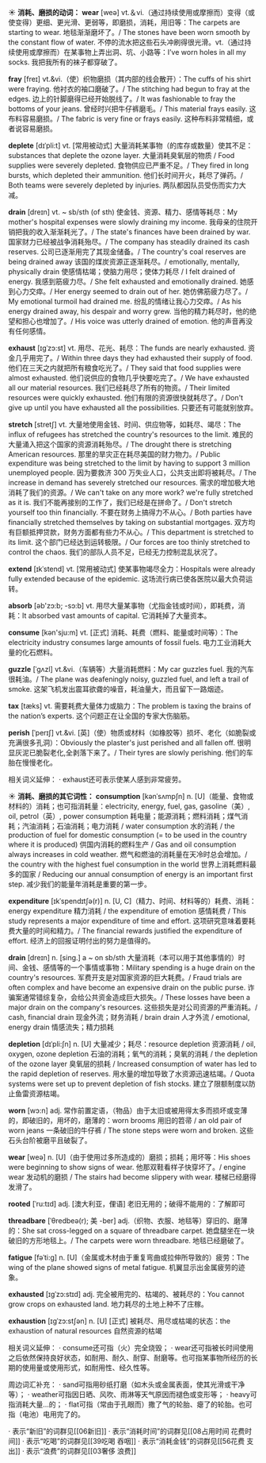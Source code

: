 ☀ <span class="category">**消耗、磨损的动词：**</span>
<span class="vocabulary">**wear**</span> [weə] 
<span class="definition">vt.＆vi.（通过持续使用或摩擦而）变得（或使变得）更细、更光滑、更弱等，即磨损，消耗，用旧等：</span>The carpets are starting to wear. 地毯渐渐磨坏了。/ The stones have been worn smooth by the constant flow of water. 不停的流水把这些石头冲刷得很光滑。<span class="definition">vt.（通过持续使用或摩擦而）在某事物上弄出洞、坑、小路等：</span>I’ve worn holes in all my socks. 我把我所有的袜子都穿破了。
           
<span class="vocabulary">**fray**</span> [freɪ]
<span class="definition">vt.&vi.（使）织物磨损（其内部的线会散开）：</span>The cuffs of his shirt were fraying. 他衬衣的袖口磨破了。/ The stitching had begun to fray at the edges. 边上的针脚磨得已经开始脱线了。/ It was fashionable to fray the bottoms of your jeans. 曾经时兴把牛仔裤磨毛。/ This material frays easily. 这布料容易磨损。/ The fabric is very fine or frays easily. 这种布料非常精细，或者说容易磨损。

<span class="vocabulary">**deplete**</span> [dɪˈpli:t] 
<span class="definition">vt. [常用被动式] 大量消耗某事物（的库存或数量）使其不足：</span>substances that deplete the ozone layer. 大量消耗臭氧层的物质 / Food supplies were severely depleted. 食物供应已严重不足。/ They fired in long bursts, which depleted their ammunition. 他们长时间开火，耗尽了弹药。/ Both teams were severely depleted by injuries. 两队都因队员受伤而实力大减。
           
<span class="vocabulary">**drain**</span> [dreɪn]
<span class="definition">vt. ~ sb/sth (of sth) 使金钱、资源、精力、感情等耗尽：</span>My mother's hospital expenses were slowly draining my income. 我母亲的住院开销把我的收入渐渐耗光了。/ The state's finances have been drained by war. 国家财力已经被战争消耗殆尽。/ The company has steadily drained its cash reserves. 公司已逐渐用完了其现金储备。/ The country's coal reserves are being drained away 该国的煤炭资源正逐渐耗尽。/ emotionally, mentally, physically drain 使感情枯竭；使脑力用尽；使体力耗尽 / I felt drained of energy. 我感到筋疲力尽。/ She felt exhausted and emotionally drained. 她感到心力交瘁。/ Her energy seemed to drain out of her. 她仿佛筋疲力尽了。/ My emotional turmoil had drained me. 纷乱的情绪让我心力交瘁。/ As his energy drained away, his despair and worry grew. 当他的精力耗尽时，他的绝望和担心也增加了。/ His voice was utterly drained of emotion. 他的声音再没有任何感情。
           
<span class="vocabulary">**exhaust**</span> [ɪgˈzɔ:st]
<span class="definition">vt. 用尽、花光、耗尽：</span>The funds are nearly exhausted. 资金几乎用完了。/ Within three days they had exhausted their supply of food. 他们在三天之内就把所有粮食吃光了。/ They said that food supplies were almost exhausted. 他们说供应的食物几乎快要吃完了。/ We have exhausted all our material resources. 我们已经耗尽了所有的物资。/ Their limited resources were quickly exhausted. 他们有限的资源很快就耗尽了。/ Don't give up until you have exhausted all the possibilities. 只要还有可能就别放弃。
           
<span class="vocabulary">**stretch**</span> [stretʃ]
<span class="definition">vt. 大量地使用金钱、时间、供应物等，如耗尽、竭尽：</span>The influx of refugees has stretched the country's resources to the limit. 难民的大量涌入把这个国家的资源消耗殆尽。/ The drought there is stretching American resources. 那里的旱灾正在耗尽美国的财力物力。/ Public expenditure was being stretched to the limit by having to support 3 million unemployed people. 因为要救济 300 万失业人口，公共支出即将被耗尽。/ The increase in demand has severely stretched our resources. 需求的增加极大地消耗了我们的资源。/ We can't take on any more work? we're fully stretched as it is. 我们不能再接别的工作了，我们已经是在拼命了。/ Don't stretch yourself too thin financially. 不要在财务上搞得力不从心。/ Both parties have financially stretched themselves by taking on substantial mortgages. 双方均有巨额抵押贷款，财务方面都有些力不从心。/ This department is stretched to its limit. 这个部门已经达到运转极限。/ Our forces are too thinly stretched to control the chaos. 我们的部队人员不足，已经无力控制混乱状况了。
           
<span class="vocabulary">**extend**</span> [ɪkˈstend]
<span class="definition">vt. [常用被动式] 使某事物竭尽全力：</span>Hospitals were already fully extended because of the epidemic. 这场流行病已使各医院以最大负荷运转。

<span class="vocabulary">**absorb**</span> [əb'zɔ:b; -sɔ:b] 
<span class="definition">vt. 用尽大量某事物（尤指金钱或时间），即耗费，消耗：</span>It absorbed vast amounts of capital. 它消耗掉了大量资本。

<span class="vocabulary">**consume**</span> [kən'sju:m] 
<span class="definition">vt. [正式] 消耗、耗费（燃料、能量或时间等）：</span>The electricity industry consumes large amounts of fossil fuels. 电力工业消耗大量的化石燃料。
           
<span class="vocabulary">**guzzle**</span> [ˈgʌzl]
<span class="definition">vt.&vi.（车辆等）大量消耗燃料：</span>My car guzzles fuel. 我的汽车很耗油。/ The plane was deafeningly noisy, guzzled fuel, and left a trail of smoke. 这架飞机发出震耳欲聋的噪音，耗油量大，而且留下一路烟迹。

<span class="vocabulary">**tax**</span> [tæks] 
<span class="definition">vt. 需要耗费大量体力或脑力：</span>The problem is taxing the brains of the nation’s experts. 这个问题正在让全国的专家大伤脑筋。
           
<span class="vocabulary">**perish**</span> [ˈperɪʃ]
<span class="definition">vt.&vi. [英]（使）物质或材料（如橡胶等）损坏、老化（如脆裂或充满很多孔洞）：</span>Obviously the plaster's just perished and all fallen off. 很明显灰泥已脆裂老化,全剥落下来了。/ Their tyres are slowly perishing. 他们的车胎在慢慢老化。

相关词义延伸：
· exhaust还可表示使某人感到非常疲劳。

☀ <span class="category">**消耗、磨损的其它词性：**</span>
<span class="vocabulary">**consumption**</span> [kənˈsʌmpʃn]
<span class="definition">n. [U]（能量、食物或材料的）消耗；也可指消耗量：</span>electricity, energy, fuel, gas, gasoline（美）, oil, petrol（英）, power consumption 耗电量；能源消耗；燃料消耗；煤气消耗；汽油消耗；石油消耗；电力消耗 / water consumption 水的消耗 / the production of fuel for domestic consumption (= to be used in the country where it is produced) 供国内消耗的燃料生产 / Gas and oil consumption always increases in cold weather. 燃气和燃油的消耗量在天冷时总会增加。/ the country with the highest fuel consumption in the world 世界上消耗燃料最多的国家 / Reducing our annual consumption of energy is an important first step. 减少我们的能量年消耗是重要的第一步。

<span class="vocabulary">**expenditure**</span> [ɪkˈspendɪtʃə(r)]
<span class="definition">n. [U, C]（精力、时间、材料等的）耗费、消耗：</span>energy expenditure 精力消耗 / the expenditure of emotion 感情耗费 / This study represents a major expenditure of time and effort. 这项研究意味着要耗费大量的时间和精力。/ The financial rewards justified the expenditure of effort. 经济上的回报证明付出的努力是值得的。           
         
<span class="vocabulary">**drain**</span> [dreɪn]
<span class="definition">n. [sing.] a ~ on sb/sth 大量消耗（本可以用于其他事情的）时间、金钱、感情等的一个事情或事物：</span>Military spending is a huge drain on the country's resources. 军费开支是对国家资源的巨大耗费。/ Fraud trials are often complex and have become an expensive drain on the public purse. 诈骗案通常错综复杂，会给公共资金造成巨大损失。/ These losses have been a major drain on the company's resources. 这些损失是对公司资源的严重消耗。/ cash, financial drain 现金外流；财务消耗 / brain drain 人才外流 / emotional, energy drain 情感流失；精力损耗
           
<span class="vocabulary">**depletion**</span> [dɪˈpli:ʃn]
<span class="definition">n. [U] 大量减少；耗尽：</span>resource depletion 资源消耗 / oil, oxygen, ozone depletion 石油的消耗；氧气的消耗；臭氧的消耗 / the depletion of the ozone layer 臭氧层的损耗 / Increased consumption of water has led to the rapid depletion of reserves. 用水量的增加导致了水资源迅速枯竭。/ Quota systems were set up to prevent depletion of fish stocks. 建立了限额制度以防止鱼雷资源枯竭。

<span class="vocabulary">**worn**</span> [wɔ:n] 
<span class="definition">adj. 常作前置定语，（物品）由于太旧或被用得太多而损坏或变薄的，即破旧的，用坏的，磨薄的：</span>worn brooms 用旧的笤帚 / an old pair of worn jeans 一条破旧的牛仔裤 / The stone steps were worn and broken. 这些石头台阶被磨平且破裂了。

<span class="vocabulary">**wear**</span> [weə] 
<span class="definition">n. [U]（由于使用过多所造成的）磨损；损耗；用坏等：</span>His shoes were beginning to show signs of wear. 他那双鞋看样子快穿坏了。/ engine wear 发动机的磨损 / The stairs had become slippery with wear. 楼梯已经磨得发滑了。
           
<span class="vocabulary">**rooted**</span> [ˈru:tɪd]
<span class="definition">adj. [澳大利亚，俚语] 老旧无用的；破得不能用的：</span>了解即可                      

<span class="vocabulary">**threadbare**</span> [ˈθredbeə(r); 美 -ber]
<span class="definition">adj.（织物、衣服、地毯等）穿旧的、磨薄的：</span>She sat cross-legged on a square of threadbare carpet. 她盘腿坐在一块破旧的方形地毯上。/ The carpets were worn threadbare. 地毯已经磨破了。

<span class="vocabulary">**fatigue**</span> [fəˈti:g]
<span class="definition">n. [U]（金属或木材由于重复弯曲或拉伸所导致的）疲劳：</span>The wing of the plane showed signs of metal fatigue. 机翼显示出金属疲劳的迹象。

<span class="vocabulary">**exhausted**</span> [ɪgˈzɔ:stɪd]
<span class="definition">adj. 完全被用完的、枯竭的、被耗尽的：</span>You cannot grow crops on exhausted land. 地力耗尽的土地上种不了庄稼。

<span class="vocabulary">**exhaustion**</span> [ɪgˈzɔ:stʃən]
<span class="definition">n. [U] [正式] 被耗尽、用尽或枯竭的状态：</span>the exhaustion of natural resources 自然资源的枯竭
  
相关词义延伸：
· consume还可指（火）完全烧毁；
· wear还可指被长时间使用之后依然保持良好状态，如耐用、耐久、耐穿、耐磨等。也可指某事物所经历的长期的使用量或使用形式，如耐用性、经久性等。

周边词汇补充：
· sand可指用砂纸打磨（如木头或金属表面，使其光滑或干净等）；
· weather可指因日晒、风吹、雨淋等天气原因而褪色或变形等；
· heavy可指消耗大量…的；
· flat可指（常由于孔眼而）撒了气的轮胎、瘪了的轮胎。也可指（电池）电用完了的。

· 表示“新旧”的词群见[[06新旧]]
· 表示“消耗时间”的词群见[[08占用时间 花费时间]]
· 表示“吃喝”的词群见[[39吃喝 吞咽]]
· 表示“消耗金钱”的词群见[[56花费 支出]]
· 表示“浪费”的词群见[[03奢侈 浪费]]
